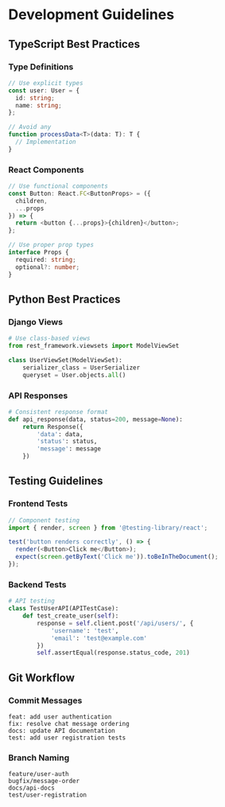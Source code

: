 # Development Guidelines

## TypeScript Best Practices

### Type Definitions

```typescript
// Use explicit types
const user: User = {
  id: string;
  name: string;
};

// Avoid any
function processData<T>(data: T): T {
  // Implementation
}
```

### React Components

```typescript
// Use functional components
const Button: React.FC<ButtonProps> = ({
  children,
  ...props
}) => {
  return <button {...props}>{children}</button>;
};

// Use proper prop types
interface Props {
  required: string;
  optional?: number;
}
```

## Python Best Practices

### Django Views

```python
# Use class-based views
from rest_framework.viewsets import ModelViewSet

class UserViewSet(ModelViewSet):
    serializer_class = UserSerializer
    queryset = User.objects.all()
```

### API Responses

```python
# Consistent response format
def api_response(data, status=200, message=None):
    return Response({
        'data': data,
        'status': status,
        'message': message
    })
```

## Testing Guidelines

### Frontend Tests

```typescript
// Component testing
import { render, screen } from '@testing-library/react';

test('button renders correctly', () => {
  render(<Button>Click me</Button>);
  expect(screen.getByText('Click me')).toBeInTheDocument();
});
```

### Backend Tests

```python
# API testing
class TestUserAPI(APITestCase):
    def test_create_user(self):
        response = self.client.post('/api/users/', {
            'username': 'test',
            'email': 'test@example.com'
        })
        self.assertEqual(response.status_code, 201)
```

## Git Workflow

### Commit Messages

```
feat: add user authentication
fix: resolve chat message ordering
docs: update API documentation
test: add user registration tests
```

### Branch Naming

```
feature/user-auth
bugfix/message-order
docs/api-docs
test/user-registration
```
